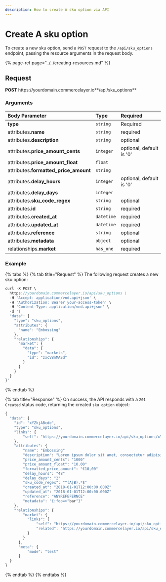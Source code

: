 ```yaml
---
description: How to create A sku option via API
---
```


# Create A sku option

To create a new sku option, send a `POST` request to the `/api/sku_options` endpoint, passing the resource arguments in the request body.

{% page-ref page="../../creating-resources.md" %}

## Request

**POST** https://<i></i>yourdomain.commercelayer.io**/api/sku_options**

### Arguments

| Body Parameter | Type | Required |
| :--- | :--- | :--- |
| **type** | `string` | Required |
| attributes.**name** | `string` | required |
| attributes.**description** | `string` | optional |
| attributes.**price_amount_cents** | `integer` | optional, default is '0' |
| attributes.**price_amount_float** | `float` |  |
| attributes.**formatted_price_amount** | `string` |  |
| attributes.**delay_hours** | `integer` | optional, default is '0' |
| attributes.**delay_days** | `integer` |  |
| attributes.**sku_code_regex** | `string` | optional |
| attributes.**id** | `string` | required |
| attributes.**created_at** | `datetime` | required |
| attributes.**updated_at** | `datetime` | required |
| attributes.**reference** | `string` | optional |
| attributes.**metadata** | `object` | optional |
| relationships.**market** | `has_one` | required |

### Example

{% tabs %}
{% tab title="Request" %}
The following request creates a new sku option:

```javascript
curl -X POST \
  https://yourdomain.commercelayer.io/api/sku_options \
  -H 'Accept: application/vnd.api+json' \
  -H 'Authorization: Bearer your-access-token' \
  -H 'Content-Type: application/vnd.api+json' \
  -d '{
  "data": {
    "type": "sku_options",
    "attributes": {
      "name": "Embossing"
    },
    "relationships": {
      "market": {
        "data": {
          "type": "markets",
          "id": "zxcVBnMASd"
        }
      }
    }
  }
}'
```
{% endtab %}

{% tab title="Response" %}
On success, the API responds with a `201 Created` status code, returning the created `sku option` object:

```javascript
{
  "data": {
    "id": "xYZkjABcde",
    "type": "sku_options",
    "links": {
        "self": "https://yourdomain.commercelayer.io/api/sku_options/xYZkjABcde"
    },
    "attributes": {
        "name": "Embossing"
        "description": "Lorem ipsum dolor sit amet, consectetur adipisicing elit, sed do eiusmod tempor incididunt ut labore et dolore magna aliqua."
        "price_amount_cents": "1000"
        "price_amount_float": "10.00"
        "formatted_price_amount": "€10,00"
        "delay_hours": "48"
        "delay_days": "2"
        "sku_code_regex": "^(A|B).*$"
        "created_at": "2018-01-01T12:00:00.000Z"
        "updated_at": "2018-01-01T12:00:00.000Z"
        "reference": "ANYREFEFERNCE"
        "metadata": "{:foo=>"bar"}"
    },
    "relationships": {
        "market": {
          "links": {
              "self": "https://yourdomain.commercelayer.io/api/sku_options/xYZkjABcde/relationships/market",
              "related": "https://yourdomain.commercelayer.io/api/sku_options/xYZkjABcde/market"
          }
        }
      },
      "meta": {
          "mode": "test"
      }
  }
}
```
{% endtab %}
{% endtabs %}
